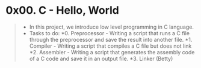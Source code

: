 # **0x00. C - Hello, World**
> * In this project, we introduce low level programming in C language.
> * Tasks to do:
> *0. Preprocessor - Writing  a script that runs a C file through the preprocessor and save the result into another file.
> *1. Compiler - Writing a script that compiles a C file but does not link
> *2. Assembler - Writing a script that generates the assembly code of a C code and save it in an output file.
> *3. Linker (Betty)
